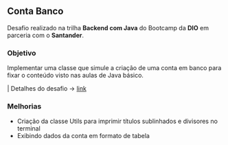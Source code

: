 ## Conta Banco

Desafio realizado na trilha **Backend com Java** do Bootcamp da **DIO** em parceria com o **Santander**.

### Objetivo

Implementar uma classe que simule a criação de uma conta em banco para fixar o conteúdo visto nas aulas de Java básico.

| Detalhes do desafio -> [link](https://github.com/digitalinnovationone/trilha-java-basico/tree/main/desafios/sintaxe)

### Melhorias

- Criação da classe Utils para imprimir títulos sublinhados e divisores no terminal
- Exibindo dados da conta em formato de tabela
